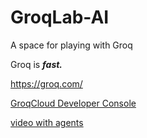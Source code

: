# GroqLab-AI

A space for playing with Groq

Groq is _**fast.**_

https://groq.com/

[GroqCloud Developer Console](https://console.groq.com/docs/overview)

[video with agents](https://youtu.be/32k6DRcX4pA)
